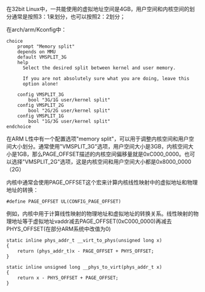 在32bit Linux中，一共能使用的虚拟地址空间是4GB，用户空间和内核空间的划分通常是按照3：1来划分，也可以按照2：2划分；

在arch/arm/Kconfig中：

```
choice
	prompt "Memory split"
	depends on MMU
	default VMSPLIT_3G
	help
	  Select the desired split between kernel and user memory.

	  If you are not absolutely sure what you are doing, leave this
	  option alone!

	config VMSPLIT_3G
		bool "3G/1G user/kernel split"
	config VMSPLIT_2G
		bool "2G/2G user/kernel split"
	config VMSPLIT_1G
		bool "1G/3G user/kernel split"
endchoice
```

在ARM L性中有一个配置选项"memory split"，可以用于调整内核空间和用户空间大小划分。通常使用"VMSPLIT_3G"选项，用户空间大小是3GB，内核空间大小是1GB，那么PAGE_OFFSET描述的内核空间偏移量就是0xC000_0000。也可以选择"VMSPLIT_2G"选项，这是内核空间和用户空间大小都是0x8000_0000（2G）



内核中通常会使用PAGE_OFFSET这个宏来计算内核线性映射中的虚拟地址和物理地址的转换：

```
#define PAGE_OFFSET	UL(CONFIG_PAGE_OFFSET)
```

例如，内核中用于计算线性映射的物理地址和虚拟地址的转换关系。线性映射的物理地址等于虚拟地址vaddr减去PAGE_OFFSET(0xC000_0000)再减去PHYS_OFFSET(在部分ARM系统中改值为0)

```static inline phys_addr_t __virt_to_phys(unsigned long x)
static inline phys_addr_t __virt_to_phys(unsigned long x)
{
	return (phys_addr_t)x - PAGE_OFFSET + PHYS_OFFSET;
}

static inline unsigned long __phys_to_virt(phys_addr_t x)
{
	return x - PHYS_OFFSET + PAGE_OFFSET;
}
```